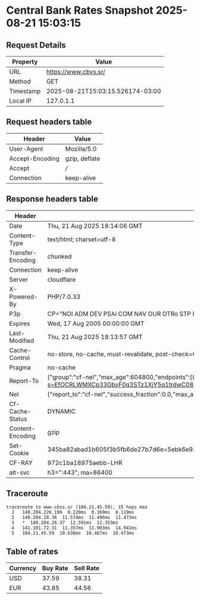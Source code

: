 # Central Bank Rates Snapshot 2025-08-21 15:03:15
## Request Details

| Property | Value |
|----------|-------|
| URL | https://www.cbvs.sr/ |
| Method | GET |
| Timestamp | 2025-08-21T15:03:15.526174-03:00 |
| Local IP | 127.0.1.1 |
    
## Request headers table

| Header | Value |
|--------|-------|
| User-Agent | Mozilla/5.0 |
| Accept-Encoding | gzip, deflate |
| Accept | */* |
| Connection | keep-alive |

    
## Response headers table
| Header | Value |
|--------|-------|
| Date | Thu, 21 Aug 2025 18:14:06 GMT |
| Content-Type | text/html; charset=utf-8 |
| Transfer-Encoding | chunked |
| Connection | keep-alive |
| Server | cloudflare |
| X-Powered-By | PHP/7.0.33 |
| P3p | CP="NOI ADM DEV PSAi COM NAV OUR OTRo STP IND DEM" |
| Expires | Wed, 17 Aug 2005 00:00:00 GMT |
| Last-Modified | Thu, 21 Aug 2025 18:13:57 GMT |
| Cache-Control | no-store, no-cache, must-revalidate, post-check=0, pre-check=0 |
| Pragma | no-cache |
| Report-To | {"group":"cf-nel","max_age":604800,"endpoints":[{"url":"https://a.nel.cloudflare.com/report/v4?s=EfOCRLWMXCp33GbyF0q3STz1XjY5q1trdwC08rPFZ%2F3kiVyW12SfNlDMEs296I4OFznGa%2B%2BvYAKgOTh3rafEcWzE%2Bmhz9GqyL40O"}]} |
| Nel | {"report_to":"cf-nel","success_fraction":0.0,"max_age":604800} |
| Cf-Cache-Status | DYNAMIC |
| Content-Encoding | gzip |
| Set-Cookie | 345ba82abad1b605f3b5fb6de27b7d6e=5ebk6e93tcbo03k2haeks1f3v1; HttpOnly; Path=/ |
| CF-RAY | 972c1ba18975aebb-LHR |
| alt-svc | h3=":443"; ma=86400 |

## Traceroute 

```
traceroute to www.cbvs.sr (104.21.45.59), 15 hops max
  1   140.204.226.199  0.220ms  0.169ms  0.119ms 
  2   140.204.28.36  11.574ms  11.496ms  11.473ms 
  3   *  140.204.28.37  12.591ms  12.353ms 
  4   141.101.72.31  11.357ms  11.903ms  14.941ms 
  5   104.21.45.59  10.636ms  10.467ms  10.473ms 

```

## Table of rates

| Currency | Buy Rate | Sell Rate |
|----------|----------|-----------|
| USD | 37.59 | 38.31 |
| EUR | 43.85 | 44.56 |
